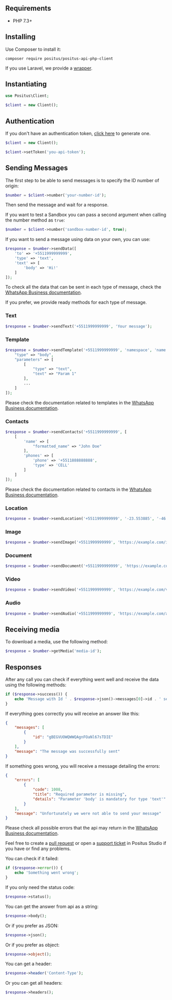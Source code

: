 ## Requirements

- PHP 7.3+

## Installing

Use Composer to install it:

````
composer require positus/positus-api-php-client
````
If you use Laravel, we provide a [wrapper](https://github.com/positusapps/positus-api-laravel-client).

## Instantiating

````php
use Positus\Client;

$client = new Client();
````

## Authentication

If you don't have an authentication token, [click here](https://studio.posit.us/minha-conta/api-tokens) to generate one.

````php
$client = new Client();

$client->setToken('you-api-token');
````

## Sending Messages

The first step to be able to send messages is to specify the ID number of origin:

````php
$number = $client->number('your-number-id');
````

Then send the message and wait for a response.

If you want to test a Sandbox you can pass a second argument when calling the number method as `true`:

````php
$number = $client->number('sandbox-number-id', true);
````

If you want to send a message using data on your own, you can use:

````php
$response = $number->sendData([
    'to' => '+5511999999999',
    'type' => 'text',
    'text' => [
        'body' => 'Hi!'
    ]
]);
````

To check all the data that can be sent in each type of message, check the [WhatsApp Business documentation](https://developers.facebook.com/docs/whatsapp/api/messages).

If you prefer, we provide ready methods for each type of message.

### Text

````php
$response = $number->sendText('+5511999999999', 'Your message');
````

### Template

````php
$response = $number->sendTemplate('+5511999999999', 'namespace', 'name', 'languageCode', [
    "type" => "body",
    "parameters" => [
        [
            "type" => "text",
            "text" => "Param 1"
        ],
        ...
    ]
]);
````

Please check the documentation related to templates in the [WhatsApp Business documentation](https://developers.facebook.com/docs/whatsapp/api/messages/message-templates).

### Contacts

````php
$response = $number->sendContacts('+5511999999999', [
    [
        'name' => [
            "formatted_name" => "John Doe"
        ],
        'phones' => [
            'phone' => '+5511888888888',
            'type' => 'CELL'
        ]
    ]
]);
````

Please check the documentation related to contacts in the [WhatsApp Business documentation](https://developers.facebook.com/docs/whatsapp/api/messages/others#contacts).

### Location

````php
$response = $number->sendLocation('+5511999999999', '-23.553885', '-46.662819', 'Robbu - Atendimento digital inteligente', 'Av. Angélica, 2530 - Bela Vista, São Paulo - SP, 01228-200');
````

### Image

````php
$response = $number->sendImage('+5511999999999', 'https://example.com/image.jpg', 'Random Image');
````

### Document

````php
$response = $number->sendDocument('+5511999999999', 'https://example.com/document.pdf', 'Random Document');
````

### Video

````php
$response = $number->sendVideo('+5511999999999', 'https://example.com/video.mp4', 'Random Video');
````

### Audio

````php
$response = $number->sendAudio('+5511999999999', 'https://example.com/audio.mp3');
````

## Receiving media

To download a media, use the following method:

````php
$response = $number->getMedia('media-id');
````

## Responses

After any call you can check if everything went well and receive the data using the following methods:

````php
if ($response->success()) {
    echo 'Message with Id ' . $response->json()->messages[0]->id . ' sent successfully';
}
````

If everything goes correctly you will receive an answer like this:

````json
{
    "messages": [
        {
            "id": "gBEGVUOWQWWQAgnFOaNl67sTDIE"
        }
    ],
    "message": "The message was successfully sent"
}
````

If something goes wrong, you will receive a message detailing the errors:

````json
{
    "errors": [
        {
            "code": 1008,
            "title": "Required parameter is missing",
            "details": "Parameter 'body' is mandatory for type 'text'"
        }
    ],
    "message": "Unfortunately we were not able to send your message"
}
````

Please check all possible errors that the api may return in the [WhatsApp Business documentation](https://developers.facebook.com/docs/whatsapp/api/errors).

Feel free to create a [pull request](https://github.com/positusapps/positus-api-php-client) or open a [support ticket](https://studio.posit.us/suporte) in Positus Studio if you have or find any problems.

You can check if it failed:

````php
if ($response->error()) {
    echo 'Something went wrong';
}
````

If you only need the status code:

````php
$response->status();
````

You can get the answer from api as a string:

````php
$response->body();
````

Or if you prefer as JSON:

````php
$response->json();
````

Or if you prefer as object:

````php
$response->object();
````

You can get a header:

````php
$response->header('Content-Type');
````

Or you can get all headers:

````php
$response->headers();
````